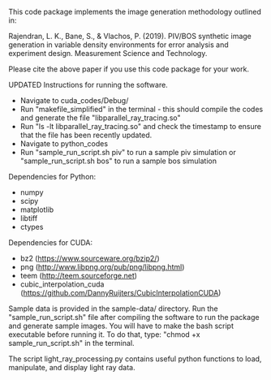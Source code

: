 This code package implements the image generation methodology outlined in:

Rajendran, L. K., Bane, S., & Vlachos, P. (2019). PIV/BOS synthetic image generation in variable density environments for error analysis and experiment design. Measurement Science and Technology.

Please cite the above paper if you use this code package for your work.

UPDATED Instructions for running the software.
- Navigate to cuda_codes/Debug/
- Run "makefile_simplified" in the terminal - this should compile the codes and generate the file "libparallel_ray_tracing.so"
- Run "ls -lt libparallel_ray_tracing.so" and check the timestamp to ensure that the file has been recently updated.
- Navigate to python_codes
- Run "sample_run_script.sh piv" to run a sample piv simulation or "sample_run_script.sh bos" to run a sample bos simulation

Dependencies for Python:
- numpy
- scipy
- matplotlib
- libtiff
- ctypes

Dependencies for CUDA:
- bz2 (https://www.sourceware.org/bzip2/)
- png (http://www.libpng.org/pub/png/libpng.html)
- teem (http://teem.sourceforge.net)
- cubic_interpolation_cuda (https://github.com/DannyRuijters/CubicInterpolationCUDA)

Sample data is provided in the sample-data/ directory. Run the "sample_run_script.sh" file after compiling the software to run the package and generate sample images. You will have to make the bash script executable before running it. To do that, type: "chmod +x sample_run_script.sh" in the terminal. 

The script light_ray_processing.py contains useful python functions to load, manipulate, and display light ray data.
